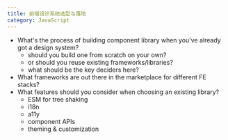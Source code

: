 ```yaml
---
title: 前端设计系统选型与落地
category: JavaScript
---
```


* What's the process of building component library when you've already got a design system?
  * should you build one from scratch on your own?
  * or should you reuse existing frameworks/libraries? 
  * what should be the key deciders here?
* What frameworks are out there in the marketplace for different FE stacks?
* What features should you consider when choosing an existing library?
  * ESM for tree shaking
  * i18n
  * a11y
  * component APIs 
  * theming & customization
